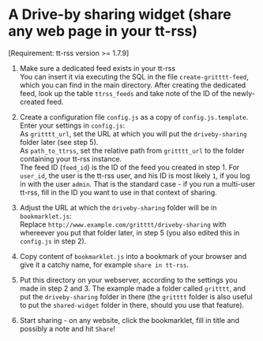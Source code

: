 # A Drive-by sharing widget (share any web page in your tt-rss)

[Requirement: tt-rss version >= 1.7.9]

1. Make sure a dedicated feed exists in your tt-rss<br/>
   You can insert it via executing the SQL in the file `create-gritttt-feed`, which you can find in the main directory. After creating the dedicated feed, look up the table `ttrss_feeds` and take note of the ID of the newly-created feed.

2. Create a configuration file `config.js` as a copy of `config.js.template`.
   Enter your settings in `config.js`:<br/> 
   As `gritttt_url`, set the URL at which you will put the `driveby-sharing` folder later (see step 5).<br/>
   As `path_to_ttrss`, set the relative path from `gritttt_url` to the folder containing your tt-rss instance.<br/>
   The feed ID (`feed_id`) is the ID of the feed you created in step 1. For `user_id`, the user is the tt-rss user, and his ID is most likely `1`, if you log in with the user `admin`.
   That is the standard case - if you run a multi-user tt-rss, fill in the ID you want to use in that context of sharing.

3. Adjust the URL at which the `driveby-sharing` folder will be in `bookmarklet.js`:<br/>
   Replace `http://www.example.com/gritttt/driveby-sharing` with whereever you put that folder later, in step 5 (you also edited this in `config.js` in step 2).

4. Copy content of `bookmarklet.js` into a bookmark of your browser and give it a catchy name, for example `share in tt-rss`.

5. Put this directory on your webserver, according to the settings you made in step 2 and 3. The example made a folder called `gritttt`,
   and put the `driveby-sharing` folder in there (the `gritttt` folder is also useful to put the `shared-widget` folder in there, should you use that feature).

6. Start sharing - on any website, click the bookmarklet, fill in title and possibly a note and hit `Share`!
